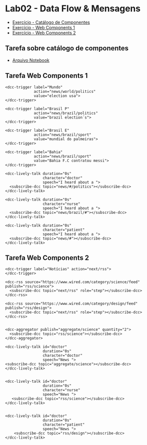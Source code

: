# Lab02 - Data Flow & Mensagens

* [Exercício - Catálogo de Componentes](https://github.com/arupuertas/inf331-componentizacao-e-reuso-de-software/tree/master/lab02#tarefa-sobre-cat%C3%A1logo-de-componentes)
* [Exercício - Web Components 1](https://github.com/arupuertas/inf331-componentizacao-e-reuso-de-software/tree/master/lab02#tarefa-web-components-1)
* [Exercício - Web Components 2](https://github.com/arupuertas/inf331-componentizacao-e-reuso-de-software/tree/master/lab02#tarefa-web-components-2) 

## Tarefa sobre catálogo de componentes

*  [Arquivo Notebook](https://github.com/arupuertas/inf331-componentizacao-e-reuso-de-software/blob/master/lab02/components-01-catalog/components-01-catalog.ipynb)

## Tarefa Web Components 1
```
<dcc-trigger label="Mundo"
             action="news/world/politics"
             value="election usa">
</dcc-trigger>

<dcc-trigger label="Brasil P"
             action="news/brazil/politics"
             value="brazil election´s">
</dcc-trigger>

<dcc-trigger label="Brasil E"
             action="news/brazil/sport"
             value="mundial do palmeiras">
</dcc-trigger>

<dcc-trigger label="Bahia"
             action="news/brazil/sport"
             value="Bahia F.C contratou messi">
</dcc-trigger>

<dcc-lively-talk duration="0s"
                 character="doctor"
                 speech="I heard about a ">
  <subscribe-dcc topic="news/#/politics"></subscribe-dcc>
</dcc-lively-talk>

<dcc-lively-talk duration="0s"
                 character="nurse"
                 speech="I heard about a ">
  <subscribe-dcc topic="news/brazil/#"></subscribe-dcc>
</dcc-lively-talk>

<dcc-lively-talk duration="0s"
                 character="patient"
                 speech="I heard about a ">
  <subscribe-dcc topic="news/#"></subscribe-dcc>
</dcc-lively-talk>

```


## Tarefa Web Components 2
```
<dcc-trigger label="Notícias" action="next/rss">
</dcc-trigger>

<dcc-rss source="https://www.wired.com/category/science/feed" publish="rss/science">
  <subscribe-dcc topic="next/rss" role="step"></subscribe-dcc>
</dcc-rss>

<dcc-rss source="https://www.wired.com/category/design/feed" publish="rss/design">
  <subscribe-dcc topic="next/rss" role="step"></subscribe-dcc>
</dcc-rss>


<dcc-aggregator publish="aggregate/science" quantity="2">
  <subscribe-dcc topic="rss/science"></subscribe-dcc>
</dcc-aggregator>

<dcc-lively-talk id="doctor"
                 duration="0s"
                 character="doctor"
                 speech="News ">
<subscribe-dcc topic="aggregate/science"></subscribe-dcc>
</dcc-lively-talk>


<dcc-lively-talk id="doctor"
                 duration="0s"
                 character="nurse"
                 speech="News ">
   <subscribe-dcc topic="rss/science"></subscribe-dcc>
</dcc-lively-talk>


<dcc-lively-talk id="doctor"
                 duration="0s"
                 character="patient"
                 speech="News ">
    <subscribe-dcc topic="rss/design"></subscribe-dcc>
</dcc-lively-talk>
```
